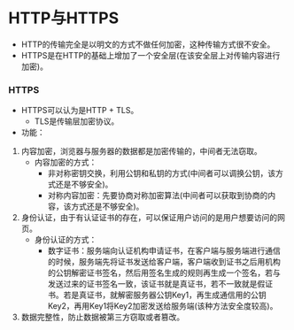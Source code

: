 # HTTP与HTTPS
- HTTP的传输完全是以明文的方式不做任何加密，这种传输方式很不安全。
- HTTPS是在HTTP的基础上增加了一个安全层(在该安全层上对传输内容进行加密)。

### HTTPS
- HTTPS可以认为是HTTP + TLS。
   - TLS是传输层加密协议。
- 功能：
1. 内容加密，浏览器与服务器的数据都是加密传输的，中间者无法窃取。
   + 内容加密的方式：
      - 非对称密钥交换，利用公钥和私钥的方式(中间者可以调换公钥，该方式还是不够安全)。
      - 对称内容加密：先要协商对称加密算法(中间者可以获取到协商的内容，该方式还是不够安全)。
2. 身份认证，由于有认证证书的存在，可以保证用户访问的是用户想要访问的网页。
   + 身份认证的方式：
      - 数字证书：服务端向认证机构申请证书，在客户端与服务端进行通信的时候，服务端先将证书发送给客户端，客户端收到证书之后用机构的公钥解密证书签名，然后用签名生成的规则再生成一个签名，若与发送过来的证书签名一致，该证书就是真证书，若不一致就是假证书。若是真证书，就解密服务器公钥Key1，再生成通信用的公钥Key2，再用Key1将Key2加密发送给服务端(该种方法安全度较高)。
3. 数据完整性，防止数据被第三方窃取或者篡改。
   
